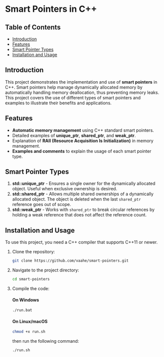 # Smart Pointers in C++

## Table of Contents

- [Introduction](#introduction)
- [Features](#features)
- [Smart Pointer Types](#smart-pointer-types)
- [Installation and Usage](#installation)

## Introduction

This project demonstrates the implementation and use of **smart pointers** in
C++. Smart pointers help manage dynamically allocated memory by automatically
handling memory deallocation, thus preventing memory leaks. This project covers
the use of different types of smart pointers and examples to illustrate their
benefits and applications.

## Features

- **Automatic memory management** using C++ standard smart pointers.
- Detailed examples of **unique_ptr**, **shared_ptr**, and **weak_ptr**.
- Explanation of **RAII (Resource Acquisition Is Initialization)** in memory
  management.
- **Examples and comments** to explain the usage of each smart pointer type.

## Smart Pointer Types

1. **std::unique_ptr** - Ensures a single owner for the dynamically allocated
   object. Useful when exclusive ownership is desired.
2. **std::shared_ptr** - Allows multiple shared ownerships of a dynamically
   allocated object. The object is deleted when the last `shared_ptr` reference
   goes out of scope.
3. **std::weak_ptr** - Works with `shared_ptr` to break circular references by
   holding a weak reference that does not affect the reference count.

## Installation and Usage

To use this project, you need a C++ compiler that supports C++11 or newer.

1. Clone the repository:
   ```bash
   git clone https://github.com/vaahe/smart-pointers.git
   ```
2. Navigate to the project directory:
   ```bash
   cd smart-pointers
   ```
3. Compile the code:

   #### On Windows

   ```bash
   ./run.bat
   ```

   #### On Linux/macOS

   ```bash
   chmod +x run.sh
   ```

   then run the following command:

   ```bash
   ./run.sh
   ```
